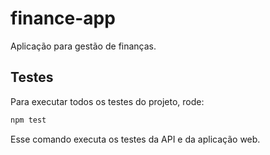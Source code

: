 # finance-app
Aplicação para gestão de finanças.

## Testes

Para executar todos os testes do projeto, rode:

```bash
npm test
```

Esse comando executa os testes da API e da aplicação web.
